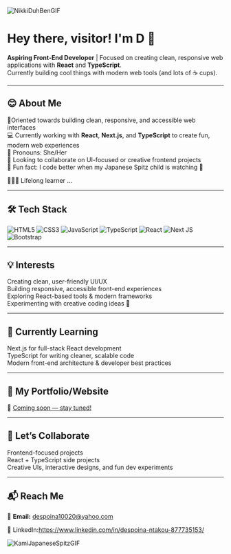 
![NikkiDuhBenGIF](https://github.com/user-attachments/assets/c61d83be-c8a7-4ee5-ad8c-0f490e3f68a7)

# Hey there, visitor! I'm D 🔺 
**Aspiring Front-End Developer** | Focused on creating clean, responsive web applications with **React** and **TypeScript**.  
Currently building cool things with modern web tools (and lots of ☕ cups).

<hr>

## 😊 About Me  

🎯Oriented towards building clean, responsive, and accessible web interfaces  
💻 Currently working with **React**, **Next.js**, and **TypeScript** to create fun, modern web experiences  
💬 Pronouns: She/Her  
🤝 Looking to collaborate on UI-focused or creative frontend projects  
🐾 Fun fact: I code better when my Japanese Spitz child is watching 🦮

👩🏻‍💻 Lifelong learner ... 

<hr>

## 🛠️ Tech Stack  

![HTML5](https://img.shields.io/badge/HTML5-%23E34F26.svg?style=flat&logo=html5&logoColor=white)
![CSS3](https://img.shields.io/badge/CSS3-%231572B6.svg?style=flat&logo=css3&logoColor=white)
![JavaScript](https://img.shields.io/badge/JavaScript-%23F7DF1E.svg?style=flat&logo=javascript&logoColor=black)
![TypeScript](https://img.shields.io/badge/TypeScript-%23007ACC.svg?style=flat&logo=typescript&logoColor=white)
![React](https://img.shields.io/badge/React-%2320232a.svg?style=flat&logo=react&logoColor=%2361DAFB)
![Next JS](https://img.shields.io/badge/Next.js-000000?style=flat&logo=nextdotjs&logoColor=white)
![Bootstrap](https://img.shields.io/badge/Bootstrap-%23563D7C.svg?style=flat&logo=bootstrap&logoColor=white)

<hr>

## 💡 Interests  

Creating clean, user-friendly UI/UX  
Building responsive, accessible front-end experiences  
Exploring React-based tools & modern frameworks  
Experimenting with creative coding ideas 💫

<hr>

## 🌱 Currently Learning  

Next.js for full-stack React development  
TypeScript for writing cleaner, scalable code  
Modern front-end architecture & developer best practices  

<hr>

## 📂 My Portfolio/Website  

🚧 [Coming soon — stay tuned!]()

<hr>

## 🤝 Let’s Collaborate  

Frontend-focused projects  
React + TypeScript side projects  
Creative UIs, interactive designs, and fun dev experiments  

<hr>

## 📬 Reach Me  

📧 **Email:** despoina10020@yahoo.com

🔗 LinkedIn:https://www.linkedin.com/in/despoina-ntakou-877735153/

![KamiJapaneseSpitzGIF](https://github.com/user-attachments/assets/f9c25456-d53e-46c5-8cab-bc7330f2f77d)




